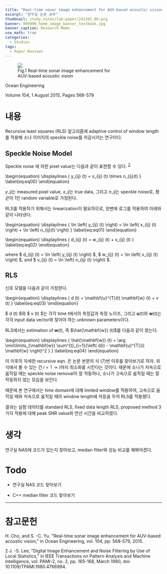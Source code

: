 ```yaml
---
title: "Real-time sonar image enhancement for AUV-based acoustic vision"
excerpt: "연구실 논문 공부"
thumbnail: study_notes/lab-paper/241203_00.png
banner: 999999_home_image_banner_textbook.jpg
banner_caption: Research Memo
use_math: true
categories:
  - Studies
tags:
  - Paper Reviews
---
```


<figure class="align-center" style="width: 60%">
  <a href="{{ site.url }}{{ site.baseurl }}/assets/images/study_notes/lab-paper/241203_00.png">
  <img src="{{ site.url }}{{ site.baseurl }}/assets/images/study_notes/lab-paper/241203_00.png">
  </a>
  <figcaption>
  Fig.1 Real-time sonar image enhancement for AUV-based acoustic vision
  </figcaption>
</figure>

Ocean Engineering

Volume 104, 1 August 2015, Pages 568-579

# 내용

Recursive least squares (RLS) 알고리즘에 adaptive control of window length를 적용해 소나 이미지의 speckle noise를 저감시키는 연구이다.

## Speckle Noise Model

Speckle noise 에 의한 pixel value는 다음과 같이 표현할 수 있다. <sup>[2](#footnote_1)</sup>

\begin{equation}
  \displaylines
  {
    y\_{ij} (t) = x\_{ij} (t) \times n\_{ij}(t)
  }
  \label{eq:eq00}
\end{equation}

$y\_{ij}$는 measured pixel value, $x\_{ij}$는 true data, 그리고 $n\_{ij}$는 speckle noise로, 평균이 1인 random variable로 가정된다.

RLS를 적용하기 위해서는 linearization이 필요하므로, 양변에 로그를 적용하여 아래와 같이 나타낸다.

\begin{equation}
  \displaylines
  {
    \ln \left( y\_{ij} (t) \right) = \ln \left( x\_{ij} (t) \right) + \ln \left( n\_{ij}(t) \right)
  }
  \label{eq:eq01}
\end{equation}

\begin{equation}
  \displaylines
  {
    d\_{ij} (t) = w\_{ij} (t) + v\_{ij} (t)
  }
  \label{eq:eq02}
\end{equation}

where $ d\_{ij} (t) = \ln \left( y\_{ij} (t) \right) $, $ w\_{ij} (t) = \ln \left( x\_{ij} (t) \right) $, and $ v\_{ij} (t) = \ln \left( n\_{ij} (t) \right) $.

## RLS

신호 모델을 다음과 같이 가정한다.

\begin{equation}
  \displaylines
  {
    d (t) = \mathbf{u}^{T}(t) \mathbf{w} (t) + v (t)
  }
  \label{eq:eq03}
\end{equation}

$ d (t) $와 $ v (t) $는 각각 time $t$에서의 측정값과 측정 노이즈, 그리고 $\mathbf{u}(t)$와 $\mathbf{w} (t)$는 각각 input data vector와 찾아야 하는 unknown parameters이다.

RLS에서는 estimation of $\mathbf{w} (t)$, 즉 $\hat{\mathbf{w}} (t)$를 다음과 같이 찾는다.

\begin{equation}
  \displaylines
  {
    \hat{\mathbf{w}} (t) = \arg \min\limits\_{\mathbf{w}} \sum^{t}\_{i=1}{\left( d(i) - \mathbf{u}^{T}(i) \mathbf{w} \right)^2 }
  }
  \label{eq:eq04}
\end{equation}

이 이후의 자세한 recursive eqn. 은 논문 본문의 식 (7)번 이후를 찾아보기로 하자. 위 식에서 볼 수 있는 건 $i = 1 \rightarrow t$까지 최소화를 시킨다는 것이다. 때문에 소나가 저속으로 움직일 때는 speckle noise removal이 잘 작동하나, 소나가 고속으로 움직일 때는 잘 작동하지 않는 모습을 보인다.

때문에 본 연구에서는 time domain에 대해 limited window를 적용하여, 고속으로 움직일 때와 저속으로 움직일 때의 window length에 차등을 두어 RLS를 적용했다.

결과는 실험 데이터를 standard RLS, fixed data length RLS, proposed method 3 가지 적용에 대해 peak SNR value와 연산 시간을 비교하였다.

# 생각

연구실 NAS에 코드가 있는지 찾아보고, median filter와 성능 비교를 해봐야겠다.

# Todo

* 연구실 NAS 코드 찾아보기

* C++ median filter 코드 찾아보기

---

# 참고문헌

H. Cho, and S. -C. Yu. "Real-time sonar image enhancement for AUV-based acoustic vision," in Ocean Engineering, vol. 104, pp. 568-579, 2015.

<a name="footnote_1">2</a> J. -S. Lee, "Digital Image Enhancement and Noise Filtering by Use of Local Statistics," in IEEE Transactions on Pattern Analysis and Machine Intelligence, vol. PAMI-2, no. 2, pp. 165-168, March 1980, doi: 10.1109/TPAMI.1980.4766994.